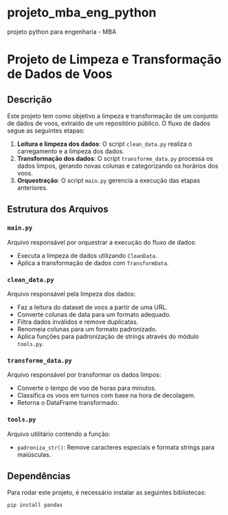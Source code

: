 # projeto_mba_eng_python
projeto python para engenharia - MBA

# Projeto de Limpeza e Transformação de Dados de Voos

## Descrição
Este projeto tem como objetivo a limpeza e transformação de um conjunto de dados de voos, extraído de um repositório público. O fluxo de dados segue as seguintes etapas:

1. **Leitura e limpeza dos dados**: O script `clean_data.py` realiza o carregamento e a limpeza dos dados.
2. **Transformação dos dados**: O script `transforme_data.py` processa os dados limpos, gerando novas colunas e categorizando os horários dos voos.
3. **Orquestração**: O script `main.py` gerencia a execução das etapas anteriores.

## Estrutura dos Arquivos

### `main.py`
Arquivo responsável por orquestrar a execução do fluxo de dados:
- Executa a limpeza de dados utilizando `CleanData`.
- Aplica a transformação de dados com `TransformData`.

### `clean_data.py`
Arquivo responsável pela limpeza dos dados:
- Faz a leitura do dataset de voos a partir de uma URL.
- Converte colunas de data para um formato adequado.
- Filtra dados inválidos e remove duplicatas.
- Renomeia colunas para um formato padronizado.
- Aplica funções para padronização de strings através do módulo `tools.py`.

### `transforme_data.py`
Arquivo responsável por transformar os dados limpos:
- Converte o tempo de voo de horas para minutos.
- Classifica os voos em turnos com base na hora de decolagem.
- Retorna o DataFrame transformado.

### `tools.py`
Arquivo utilitário contendo a função:
- `padroniza_str()`: Remove caracteres especiais e formata strings para maiúsculas.

## Dependências
Para rodar este projeto, é necessário instalar as seguintes bibliotecas:
```bash
pip install pandas
